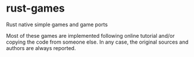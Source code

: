# rust-games
Rust native simple games and game ports

Most of these games are implemented following online tutorial and/or copying the code from someone else. In any case, the original sources and authors are always reported.
